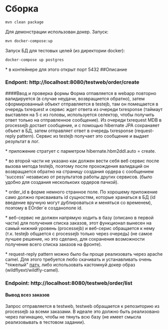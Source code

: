 # Сборка
```bash
mvn clean package
```
Для демонстрации использован докер. Запуск:
```bash
mvn docker-compose:up
```
Запуск БД для тестовых целей (из директории docker):
```bash
docker-compose up postgres
```
\* в контейнере для этого открыт порт 5432
##Описание
### Endpont: http://localhost:8080/testweb/order/create
####Ввод и проверка формы
Форма отпавляется в webapp повторно валидируется (в случае неудачи, возвращиется обратно), затем 
сформированный объект отправляется в testejb, там он помещается в очередь txrequest и сервис ждет ответа из очереди 
txresponse (таймаут выставлен на 5 с из головы, используется селектор, чтобы получить ответ только на отправленное 
сообщение). Из очереди txrequest MDB в processejb достает сообщение, и с помощью hibernate JPA сохранаяет объект в БД, 
затем отправляет ответ в очередь txresponse (request-reply pattern). Сервис из testejb получает это сообщение и 
выдает результат в лог.

\* приложение стратует с парметром hibernate.hbm2ddl.auto = create.
  
\* во второй части не указано как должен вести себя веб сервис после вызова метода testejb, поэтому после прохождения валидаций он возвращается обратно на
страницу создания ордера с сообщением 'success' независио от результатов работы других сервисов. (было удобно для 
создания несколькоих ордеров пачкой).

\* order_id в форме немного странное поле. По хорошему приложение само должно присваивать id сущностям, которые 
хранаться в БД (id введение вручную могут дублироваться и меняться со временем), поэтому в EOrder`e созданополе id.

\* веб-сервис не должен напрямую ходить в базу (описано в первой части) для получения списка заказов, этот функционал 
вынесен на самый нижний уровень (processejb) и веб-серис обращается к нему (т.к. testejb общается с processejb только 
через очередь) (не самое лучшее решение, но это сделано, для сохранения возможности получение всего списка заказов на 
фронте).

\* request-reply pattern можно было бы проще реализовать через apache camel. Для этого требуется любо скачивать и 
устанавливать очень "тяжелый" [патч](https://github.com/wildfly-extras/wildfly-camel/releases), либо использовать 
кастомнуй докер образ (wildflyext/wildfly-camel).

### Endpoint: http://localhost:8080/testweb/order/list
#### Вывод всез заказов
Запрос отправляется в testweb, testweb обращается к репозиторию из processejb за всеми заказами. В идеале это должно 
быть реализовано через пагинацию, чтобы не тянуть всю базу (не имеет смысла реализовывать в тестовом задании).
